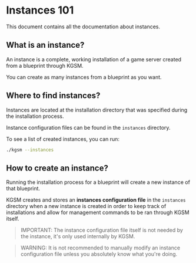 # Instances 101

This document contains all the documentation about instances.

## What is an instance?

An instance is a complete, working installation of a game server created from
a blueprint through KGSM.

You can create as many instances from a blueprint as you want.

## Where to find instances?

Instances are located at the installation directory that was specified during
the installation process.

Instance configuration files can be found in the `instances` directory.

To see a list of created instances, you can run:

```sh
./kgsm --instances
```

## How to create an instance?

Running the installation process for a blueprint will create a new instance of
that blueprint.

KGSM creates and stores an **instances configuration file** in the `instances`
directory when a new instance is created in order to keep track of
installations and allow for management commands to be ran through KGSM itself.

> IMPORTANT: The instance configuration file itself is not needed by the
> instance, it's only used internally by KGSM.

> WARNING: It is not recommended to manually modify an instance configuration
> file unless you absolutely know what you're doing.
